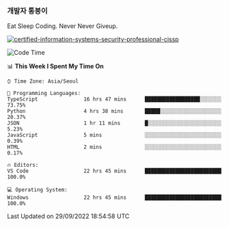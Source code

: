 ### 개발자 통붕이
Eat Sleep Coding.
Never Never Giveup.

[![certified-information-systems-security-professional-cissp](https://user-images.githubusercontent.com/44606727/157613689-acd84ec6-5f8f-4e79-89d9-a8d51f033634.png)](https://www.credly.com/badges/f394a010-85a0-450b-9136-8043af01d71c/public_url)

<!--START_SECTION:waka-->
![Code Time](http://img.shields.io/badge/Code%20Time-1%2C134%20hrs%2052%20mins-blue)

📊 **This Week I Spent My Time On** 

```text
⌚︎ Time Zone: Asia/Seoul

💬 Programming Languages: 
TypeScript               16 hrs 47 mins      ██████████████████░░░░░░░   73.75% 
Python                   4 hrs 38 mins       █████░░░░░░░░░░░░░░░░░░░░   20.37% 
JSON                     1 hr 11 mins        █░░░░░░░░░░░░░░░░░░░░░░░░   5.23% 
JavaScript               5 mins              ░░░░░░░░░░░░░░░░░░░░░░░░░   0.39% 
HTML                     2 mins              ░░░░░░░░░░░░░░░░░░░░░░░░░   0.17%

🔥 Editors: 
VS Code                  22 hrs 45 mins      █████████████████████████   100.0%

💻 Operating System: 
Windows                  22 hrs 45 mins      █████████████████████████   100.0%

```


 Last Updated on 29/09/2022 18:54:58 UTC
<!--END_SECTION:waka-->
